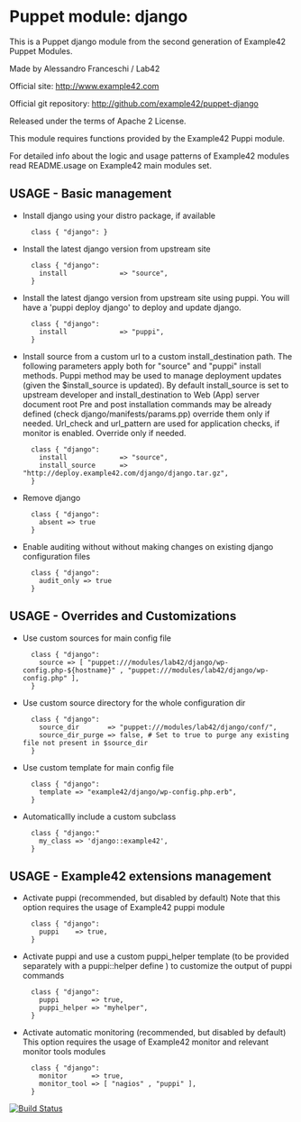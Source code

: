 # Puppet module: django

This is a Puppet django module from the second generation of Example42 Puppet Modules.

Made by Alessandro Franceschi / Lab42

Official site: http://www.example42.com

Official git repository: http://github.com/example42/puppet-django

Released under the terms of Apache 2 License.

This module requires functions provided by the Example42 Puppi module.

For detailed info about the logic and usage patterns of Example42 modules read README.usage on Example42 main modules set.

## USAGE - Basic management

* Install django using your distro package, if available

        class { "django": }

* Install the latest django version from upstream site

        class { "django":
          install             => "source",
        }

* Install the latest django version from upstream site using puppi. 
  You will have a 'puppi deploy django' to deploy and update django.

        class { "django":
          install             => "puppi",
        }

* Install source from a custom url to a custom install_destination path.
  The following parameters apply both for "source" and "puppi" install methods.
  Puppi method may be used to manage deployment updates (given the $install_source is updated).
  By default install_source is set to upstream developer and install_destination to Web (App) server document root
  Pre and post installation commands may be already defined (check django/manifests/params.pp) override them only if needed.
  Url_check and url_pattern are used for application checks, if monitor is enabled. Override only if needed.

        class { "django":
          install             => "source",
          install_source      => "http://deploy.example42.com/django/django.tar.gz",
        }

* Remove django

        class { "django":
          absent => true
        }

* Enable auditing without without making changes on existing django configuration files

        class { "django":
          audit_only => true
        }


## USAGE - Overrides and Customizations
* Use custom sources for main config file 

        class { "django":
          source => [ "puppet:///modules/lab42/django/wp-config.php-${hostname}" , "puppet:///modules/lab42/django/wp-config.php" ], 
        }


* Use custom source directory for the whole configuration dir

        class { "django":
          source_dir       => "puppet:///modules/lab42/django/conf/",
          source_dir_purge => false, # Set to true to purge any existing file not present in $source_dir
        }

* Use custom template for main config file 

        class { "django":
          template => "example42/django/wp-config.php.erb",      
        }

* Automaticallly include a custom subclass

        class { "django:"
          my_class => 'django::example42',
        }


## USAGE - Example42 extensions management 
* Activate puppi (recommended, but disabled by default)
  Note that this option requires the usage of Example42 puppi module

        class { "django": 
          puppi    => true,
        }

* Activate puppi and use a custom puppi_helper template (to be provided separately with
  a puppi::helper define ) to customize the output of puppi commands 

        class { "django":
          puppi        => true,
          puppi_helper => "myhelper", 
        }

* Activate automatic monitoring (recommended, but disabled by default)
  This option requires the usage of Example42 monitor and relevant monitor tools modules

        class { "django":
          monitor      => true,
          monitor_tool => [ "nagios" , "puppi" ],
        }


[![Build Status](https://travis-ci.org/example42/puppet-django.png?branch=master)](https://travis-ci.org/example42/puppet-django)
